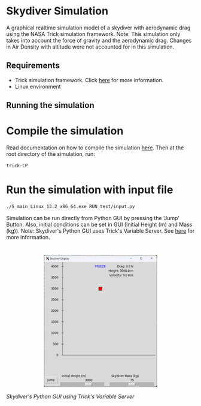 # Skydiver Simulation
A graphical realtime simulation model of a skydiver with aerodynamic drag using the NASA Trick simulation framework.
Note: This simulation only takes into account the force of gravity and the aerodynamic drag. Changes in Air Density with altitude were not accounted for in this simulation.


## Requirements
- Trick simulation framework. Click [here](https://nasa.github.io/trick/) for more information.
- Linux environment

## Running the simulation

# Compile the simulation
Read documentation on how to compile the simulation [here](https://nasa.github.io/trick/documentation/install_guide/Install-Guide).
Then at the root directory of the simulation, run:
```bash
trick-CP
```
# Run the simulation with input file
```bash
./S_main_Linux_13.2_x86_64.exe RUN_test/input.py
``` 
Simulation can be run directly from Python GUI by pressing the 'Jump' Button. Also, initial conditions can be set in GUI (Initial Height (m) and Mass (kg)).
Note: Skydiver's Python GUI uses Trick's Variable Server. See [here](https://nasa.github.io/trick/tutorial/TutVariableServer) for more information.

#

<div align="center">
  <img src="docs/simulation_gui.png" width="60%" alt="Skydiver Simulation GUI"/>
</div>

*Skydiver's Python GUI using Trick's Variable Server*